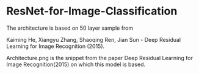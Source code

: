 # ResNet-for-Image-Classification

The architecture is based on 50 layer sample from

Kaiming He, Xiangyu Zhang, Shaoqing Ren, Jian Sun - Deep Residual Learning for Image Recognition (2015). 

Architecture.png is the snippet from the paper Deep Residual Learning for Image Recognition(2015) on which this model is based.

